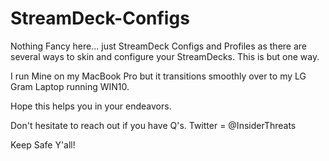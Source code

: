 # StreamDeck-Configs
Nothing Fancy here... just StreamDeck Configs and Profiles as there are several ways to skin and configure your StreamDecks.
This is but one way.

I run Mine on my MacBook Pro but it transitions smoothly over to my LG Gram Laptop running WIN10.

Hope this helps you in your endeavors.

Don't hesitate to reach out if you have Q's.
Twitter = @InsiderThreats

Keep Safe Y'all!

